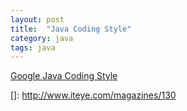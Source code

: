 ```yaml
---
layout: post
title:  "Java Coding Style"
category: java
tags: java
---
```


[Google Java Coding Style][google_java_code_style]
 
 
[google_java_code_style]: https://code.google.com/p/google-api-java-client/source/browse/checkstyle.xml


[java_multi_thread]: http://www.importnew.com/9994.html


[]: http://www.iteye.com/magazines/130
